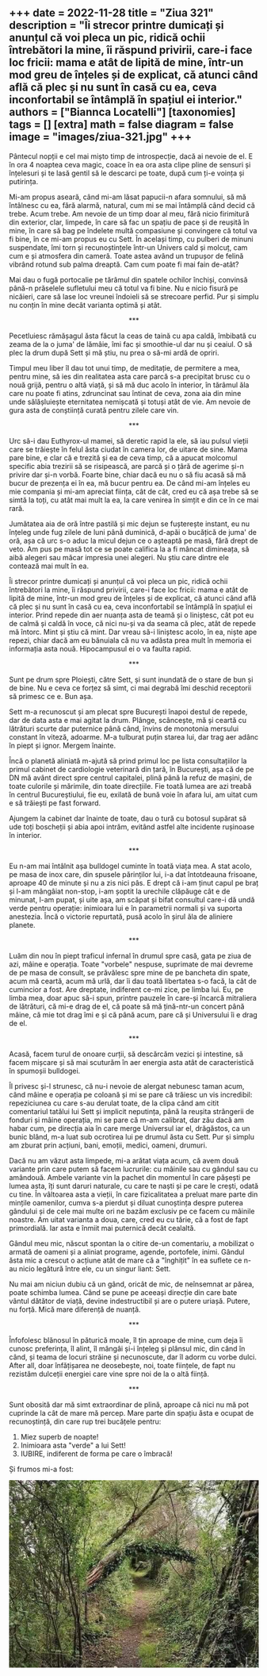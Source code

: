 
+++
date = 2022-11-28
title = "Ziua 321"
description = "Îi strecor printre dumicați și anunțul că voi pleca un pic, ridică ochii întrebători la mine, îi răspund privirii, care-i face loc fricii: mama e atât de lipită de mine, într-un mod greu de înțeles și de explicat, că atunci când află că plec și nu sunt în casă cu ea, ceva inconfortabil se întâmplă în spațiul ei interior."
authors = ["Biannca Locatelli"]
[taxonomies]
tags = []
[extra]
math = false
diagram = false
image = "images/ziua-321.jpg"
+++
---

Pântecul nopții e cel mai mișto timp de introspecție, dacă ai nevoie de el. E în ora 4 noaptea ceva magic, coace în ea ora asta clipe pline de sensuri și înțelesuri și te lasă gentil să le descarci pe toate, după cum ți-e voința și putirința.

Mi-am propus aseară, când mi-am lăsat papucii-n afara somnului, să mă întâlnesc cu ea, fără alarmă, natural, cum mi se mai întâmplă când decid că trebe. Acum trebe. Am nevoie de un timp doar al meu, fără nicio firimitură din exterior, clar, limpede, în care să fac un spațiu de pace și de reușită în mine, în care să bag pe îndelete multă compasiune și convingere că totul va fi bine, în ce mi-am propus eu cu Sett. În același timp, cu pulberi de minuni suspendate, îmi torn și recunoștințele într-un Univers cald și molcuț, cam cum e și atmosfera din cameră. Toate astea având un trupușor de felină vibrând rotund sub palma dreaptă. Cam cum poate fi mai fain de-atât?

Mai dau o fugă portocalie pe tărâmul din spatele ochilor închiși, convinsă până-n prăselele sufletului meu că totul va fi bine. Nu e nicio fisură pe nicăieri, care să lase loc vreunei îndoieli să se strecoare perfid. Pur și simplu nu conțin în mine decât varianta optimă și atât.

<p style="text-align: center;">***</p>

Pecetluiesc rămășagul ăsta făcut la ceas de taină cu apa caldă, îmbibată cu zeama de la o juma' de lămâie, îmi fac și smoothie-ul dar nu și ceaiul. O să plec la drum după Sett și mă știu, nu prea o să-mi ardă de opriri.

Timpul meu liber îl dau tot unui timp, de meditație, de permitere a mea, pentru mine, să ies din realitatea asta care parcă s-a precipitat brusc cu o nouă grijă, pentru o altă viață, și să mă duc acolo în interior, în tărâmul ăla care nu poate fi atins, zdruncinat sau întinat de ceva, zona aia din mine unde sălășluiește eternitatea nemișcată și totuși atât de vie. Am nevoie de gura asta de conștiință curată pentru zilele care vin.

<p style="text-align: center;">***</p>

Urc să-i dau Euthyrox-ul mamei, să deretic rapid la ele, să iau pulsul vieții care se trăiește în felul ăsta ciudat în camera lor, de uitare de sine. Mama pare bine, e clar că e trezită și ea de ceva timp, că a apucat molcomul specific abia trezirii să se risipească, are parcă și o țâră de agerime și-n privire dar și-n vorbă. Foarte bine, chiar dacă eu nu o să fiu acasă să mă bucur de prezența ei în ea, mă bucur pentru ea. De când mi-am înțeles eu mie compania și mi-am apreciat ființa, cât de cât, cred eu că așa trebe să se simtă la toți, cu atât mai mult la ea, la care venirea în simțit e din ce în ce mai rară.

Jumătatea aia de oră între pastilă și mic dejun se fușterește instant, eu nu înțeleg unde fug zilele de luni până duminică, d-apăi o bucățică de juma' de oră, așa că urc s-o aduc la micul dejun ce o așteaptă pe masă, fără drept de veto. Am pus pe masă tot ce se poate califica la a fi mâncat dimineața, să aibă alegeri sau măcar impresia unei alegeri. Nu știu care dintre ele contează mai mult în ea.

Îi strecor printre dumicați și anunțul că voi pleca un pic, ridică ochii întrebători la mine, îi răspund privirii, care-i face loc fricii: mama e atât de lipită de mine, într-un mod greu de înțeles și de explicat, că atunci când află că plec și nu sunt în casă cu ea, ceva inconfortabil se întâmplă în spațiul ei interior. Prind repede din aer nuanța asta de teamă și o liniștesc, cât pot eu de calmă și caldă în voce, că nici nu-și va da seama că plec, atât de repede mă întorc. Mint și știu că mint. Dar vreau să-i liniștesc acolo, în ea, niște ape repezi, chiar dacă am eu bănuiala că nu va adăsta prea mult în memoria ei informația asta nouă. Hipocampusul ei o va faulta rapid.

<p style="text-align: center;">***</p>

Sunt pe drum spre Ploiești, către Sett, și sunt inundată de o stare de bun și de bine. Nu e ceva ce forțez să simt, ci mai degrabă îmi deschid receptorii să primesc ce e. Bun așa.

Sett m-a recunoscut și am plecat spre București înapoi destul de repede, dar de data asta e mai agitat la drum. Plânge, scâncește, mă și ceartă cu lătrături scurte dar puternice până când, învins de monotonia mersului constant în viteză, adoarme. M-a tulburat puțin starea lui, dar trag aer adânc în piept și ignor. Mergem înainte.

Încă o planetă aliniată m-ajută să prind primul loc pe lista consultațiilor la primul cabinet de cardiologie veterinară din țară, în București, așa că de pe DN mă avânt direct spre centrul capitalei, plină până la refuz de mașini, de toate culorile și mărimile, din toate direcțiile. Fie toată lumea are azi treabă în centrul Bucureștiului, fie eu, exilată de bună voie în afara lui, am uitat cum e să trăiești pe fast forward.

Ajungem la cabinet dar înainte de toate, dau o tură cu botosul supărat să ude toți boscheții și abia apoi intrăm, evitând astfel alte incidente rușinoase în interior.

<p style="text-align: center;">***</p>

Eu n-am mai întâlnit așa bulldogel cuminte în toată viața mea. A stat acolo, pe masa de inox care, din spusele părinților lui, i-a dat întotdeauna frisoane, aproape 40 de minute și nu a zis nici pâs. E drept că i-am ținut capul pe braț și l-am mângâiat non-stop, i-am șoptit la urechile clăpăuge cât e de minunat, l-am pupat, și uite așa, am scăpat și bifat consultul care-i dă undă verde pentru operație: inimioara lui e în parametrii normali și va suporta anestezia. Încă o victorie repurtată, pusă acolo în șirul ăla de aliniere planete.

<p style="text-align: center;">***</p>

Luăm din nou în piept traficul infernal în drumul spre casă, gata pe ziua de azi, mâine e operația. Toate "vorbele" nespuse, suprimate de mai devreme de pe masa de consult, se prăvălesc spre mine de pe bancheta din spate, acum mă ceartă, acum mă urlă, dar îi dau toată libertatea s-o facă, la cât de cumincior a fost. Are dreptate, indiferent ce-mi zice, pe limba lui. Eu, pe limba mea, doar apuc să-i spun, printre pauzele în care-și încarcă mitraliera de lătrături, că mi-e drag de el, că poate să mă țină-ntr-un concert până mâine, că mie tot drag îmi e și că până acum, pare că și Universului îi e drag de el.

<p style="text-align: center;">***</p>

Acasă, facem turul de onoare curții, să descărcăm vezici și intestine, să facem mișcare și să mai scuturăm în aer energia asta atât de caracteristică în spumoșii bulldogei.

Îl privesc și-l strunesc, că nu-i nevoie de alergat nebunesc taman acum, când mâine e operația pe coloană și mi se pare că trăiesc un vis incredibil: repeziciunea cu care s-au derulat toate, de la clipa când am citit comentariul tatălui lui Sett și implicit neputința, până la reușita strângerii de fonduri și mâine operația, mi se pare că m-am calibrat, dar zău dacă am habar cum, pe direcția aia în care merge Universul iar el, drăgăstos, ca un bunic blând, m-a luat sub ocrotirea lui pe drumul ăsta cu Sett. Pur și simplu am zburat prin acțiuni, bani, emoții, medici, oameni, drumuri.

Dacă nu am văzut asta limpede, mi-a arătat viața acum, că avem două variante prin care putem să facem lucrurile: cu mâinile sau cu gândul sau cu amândouă. Ambele variante vin la pachet din momentul în care pășești pe lumea asta, îți sunt daruri naturale, cu care te naști și pe care le crești, odată cu tine. În vâltoarea asta a vieții, în care fizicalitatea a preluat mare parte din mințile oamenilor, cumva s-a pierdut și diluat cunoștința despre puterea gândului și de cele mai multe ori ne bazăm exclusiv pe ce facem cu mâinile noastre. Am uitat varianta a doua, care, cred eu cu tărie, că a fost de fapt primordială. Iar asta e înmiit mai puternică decât cealaltă.

Gândul meu mic, născut spontan la o citire de-un comentariu, a mobilizat o armată de oameni și a aliniat programe, agende, portofele, inimi. Gândul ăsta mic a crescut o acțiune atât de mare că a "înghițit" în ea suflete ce n-au nicio legătură între ele, cu un singur liant: Sett.

Nu mai am niciun dubiu că un gând, oricât de mic, de neînsemnat ar părea, poate schimba lumea. Când se pune pe aceeași direcție din care bate vântul dătător de viață, devine indestructibil și are o putere uriașă. Putere, nu forță. Mică mare diferență de nuanță.

<p style="text-align: center;">***</p>

Înfofolesc blănosul în păturică moale, îl țin aproape de mine, cum deja îi cunosc preferința, îl alint, îl mângâi și-i înțeleg și plânsul mic, din când în când, și teama de locuri străine și necunoscute, dar îl adorm cu vorbe dulci. After all, doar înfățișarea ne deosebește, noi, toate ființele, de fapt nu rezistăm dulceții energiei care vine spre noi de la o altă ființă.

<p style="text-align: center;">***</p>

Sunt obosită dar mă simt extraordinar de plină, aproape că nici nu mă pot cuprinde la cât de mare mă percep. Mare parte din spațiu ăsta e ocupat de recunoștință, din care rup trei bucățele pentru:
1. Miez superb de noapte!
2. Inimioara asta "verde" a lui Sett!
3. IUBIRE, indiferent de forma pe care o îmbracă!

Și frumos mi-a fost:

<div class="flex justify-center">
  <img src="images/321.jpeg" />
</div>


